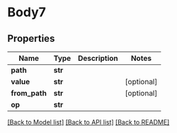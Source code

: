 # Body7

## Properties
Name | Type | Description | Notes
------------ | ------------- | ------------- | -------------
**path** | **str** |  | 
**value** | **str** |  | [optional] 
**from_path** | **str** |  | [optional] 
**op** | **str** |  | 

[[Back to Model list]](../README.md#documentation-for-models) [[Back to API list]](../README.md#documentation-for-api-endpoints) [[Back to README]](../README.md)



